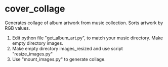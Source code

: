 # cover_collage
Generates collage of album artwork from music collection. Sorts artwork by RGB values.

1. Edit python file "get_album_art.py", to match your music directory. Make empty directory images.
2. Make empty directory images_resized and use script "resize_images.py"
3. Use "mount_images.py" to generate collage.
